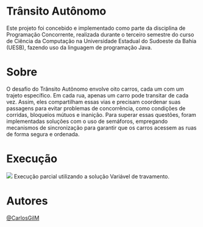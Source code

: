 # Trânsito Autônomo
 Este projeto foi concebido e implementado como parte da disciplina de Programação Concorrente, realizada durante o terceiro semestre do curso de Ciência da Computação na Universidade Estadual do Sudoeste da Bahia (UESB), fazendo uso da linguagem de programação Java.

# Sobre
O desafio do Trânsito Autônomo envolve oito carros, cada um com um trajeto específico. Em cada rua, apenas um carro pode transitar de cada vez. Assim, eles compartilham essas vias e precisam coordenar suas passagens para evitar problemas de concorrência, como condições de corridas, bloqueios mútuos e inanição. Para superar essas questões, foram implementadas soluções com o uso de semáforos, empregando mecanismos de sincronização para garantir que os carros acessem as ruas de forma segura e ordenada.

 # Execução
<img src="assets/execucaoTransitoAut.gif">
Execução parcial utilizando a solução Variável de travamento.

# Autores
[@CarlosGilM](https://github.com/CarlosGilM)

